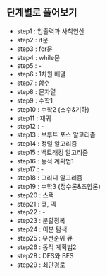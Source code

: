 ## 단계별로 풀어보기

+ step1  : 입출력과 사칙연산
+ step2  : if문
+ step3  : for문
+ step4  : while문
+ step5  : -
+ step6  : 1차원 배열
+ step7  : 함수
+ step8  : 문자열
+ step9  : 수학1
+ step10 : 수학2 (소수&기하)
+ step11 : 재귀
+ step12 : -
+ step13 : 브루트 포스 알고리즘
+ step14 : 정렬 알고리즘
+ step15 : 백트래킹 알고리즘
+ step16 : 동적 계획법1
+ step17 : -
+ step18 : 그리디 알고리즘
+ step19 : 수학3 (정수론&조합론)
+ step20 : 스택
+ step21 : 큐, 덱
+ step22 : -
+ step23 : 분할정복
+ step24 : 이분 탐색
+ step25 : 우선순위 큐
+ step26 : 동적 계획법2
+ step28 : DFS와 BFS
+ step29 : 최단경로
